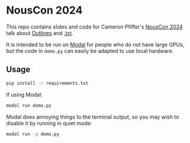 # NousCon 2024

This repo contains slides and code for Cameron Pfiffer's [NousCon 2024](https://lu.ma/zlgp0ljd?tk=p5leF2) 
talk about [Outlines](https://github.com/dottxt-ai/outlines) and [.txt](https://dottxt.co/).

It is intended to be run on [Modal](https://modal.com/) for people who do not have large GPUs, but
the code in `demo.py` can easily be adapted to use local hardware.

## Usage

```bash
pip install -r requirements.txt
```

If using Modal:

```bash
modal run demo.py
```

Modal does annoying things to the terminal output, so you may wish to disable
it by running in quiet mode:

```bash
modal run -q demo.py
```
